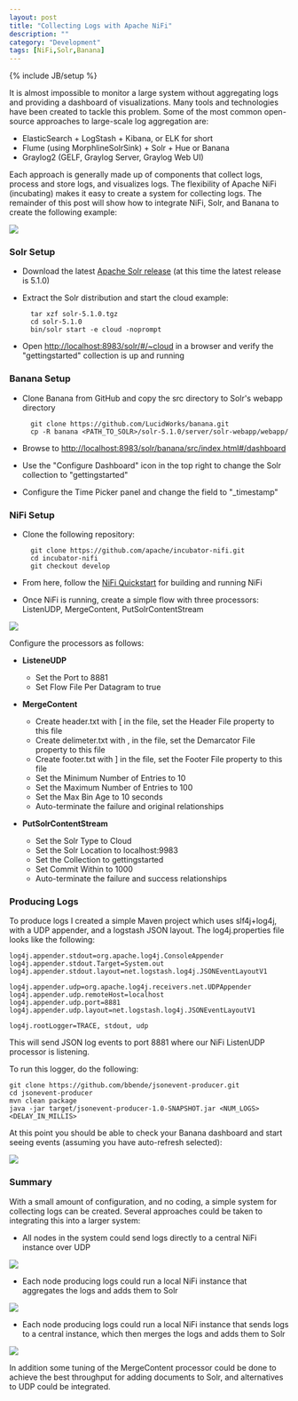 ```yaml
---
layout: post
title: "Collecting Logs with Apache NiFi"
description: ""
category: "Development"
tags: [NiFi,Solr,Banana]
---
```

{% include JB/setup %}

It is almost impossible to monitor a large system without aggregating logs and providing a dashboard of visualizations. 
Many tools and technologies have been created to tackle this problem. Some of the 
most common open-source approaches to large-scale log aggregation are:

* ElasticSearch + LogStash + Kibana, or ELK for short
* Flume (using MorphlineSolrSink) + Solr + Hue or Banana
* Graylog2 (GELF, Graylog Server, Graylog Web UI)

Each approach is generally made up of components that collect logs, process and store logs, and visualizes logs. The 
flexibility of Apache NiFi (incubating) makes it easy to create a system for collecting logs. The remainder of this 
post will show how to integrate NiFi, Solr, and Banana to create the following example:

<img src="{{ BASE_PATH }}/assets/images/log-aggregation/01-log-aggregation-architecture.png" class="img-responsive">

### Solr Setup

* Download the latest [Apache Solr release](http://lucene.apache.org/solr/downloads.html) (at this time the latest 
release is 5.1.0)

* Extract the Solr distribution and start the cloud example:

        tar xzf solr-5.1.0.tgz
        cd solr-5.1.0
        bin/solr start -e cloud -noprompt
        
* Open [http://localhost:8983/solr/#/~cloud](http://localhost:8983/solr/#/~cloud) in a browser and verify 
the "gettingstarted" collection is up and running

### Banana Setup

* Clone Banana from GitHub and copy the src directory to Solr's webapp directory
        
        git clone https://github.com/LucidWorks/banana.git
        cp -R banana <PATH_TO_SOLR>/solr-5.1.0/server/solr-webapp/webapp/
        
* Browse to [http://localhost:8983/solr/banana/src/index.html#/dashboard](http://localhost:8983/solr/banana/src/index.html#/dashboard)

* Use the "Configure Dashboard" icon in the top right to change the Solr collection to "gettingstarted"

* Configure the Time Picker panel and change the field to "_timestamp"

### NiFi Setup

* Clone the following repository:

        git clone https://github.com/apache/incubator-nifi.git
        cd incubator-nifi
        git checkout develop

* From here, follow the [NiFi Quickstart](https://nifi.incubator.apache.org/development/quickstart.html) for building and running NiFi
 
* Once NiFi is running, create a simple flow with three processors: ListenUDP, MergeContent, PutSolrContentStream

<img src="{{ BASE_PATH }}/assets/images/log-aggregation/02-udp-merge-solr.png" class="img-responsive">

Configure the processors as follows:

* **ListeneUDP**
  * Set the Port to 8881
  * Set Flow File Per Datagram to true

* **MergeContent**
  * Create header.txt with [ in the file, set the Header File property to this file
  * Create delimeter.txt with , in the file, set the Demarcator File property to this file
  * Create footer.txt with ] in the file, set the Footer File property to this file
  * Set the Minimum Number of Entries to 10
  * Set the Maximum Number of Entries to 100
  * Set the Max Bin Age to 10 seconds
  * Auto-terminate the failure and original relationships 

* **PutSolrContentStream**
  * Set the Solr Type to Cloud
  * Set the Solr Location to localhost:9983
  * Set the Collection to gettingstarted
  * Set Commit Within to 1000
  * Auto-terminate the failure and success relationships

### Producing Logs

To produce logs I created a simple Maven project which uses slf4j+log4j, with a UDP appender, and a logstash JSON 
layout. The log4j.properties file looks like the following:

    log4j.appender.stdout=org.apache.log4j.ConsoleAppender
    log4j.appender.stdout.Target=System.out
    log4j.appender.stdout.layout=net.logstash.log4j.JSONEventLayoutV1

    log4j.appender.udp=org.apache.log4j.receivers.net.UDPAppender
    log4j.appender.udp.remoteHost=localhost
    log4j.appender.udp.port=8881
    log4j.appender.udp.layout=net.logstash.log4j.JSONEventLayoutV1

    log4j.rootLogger=TRACE, stdout, udp

This will send JSON log events to port 8881 where our NiFi ListenUDP processor is listening.

To run this logger, do the following:

    git clone https://github.com/bbende/jsonevent-producer.git
    cd jsonevent-producer
    mvn clean package
    java -jar target/jsonevent-producer-1.0-SNAPSHOT.jar <NUM_LOGS> <DELAY_IN_MILLIS>

At this point you should be able to check your Banana dashboard and start seeing events (assuming you have 
auto-refresh selected):

<img src="{{ BASE_PATH }}/assets/images/log-aggregation/03-banana-logs.png" class="img-responsive">

### Summary

With a small amount of configuration, and no coding, a simple system for collecting logs can be created. Several approaches 
could be taken to integrating this into a larger system:

* All nodes in the system could send logs directly to a central NiFi instance over UDP

<img src="{{ BASE_PATH }}/assets/images/log-aggregation/04-Central-NiFi.png" class="img-responsive">

* Each node producing logs could run a local NiFi instance that aggregates the logs and adds them to Solr

<img src="{{ BASE_PATH }}/assets/images/log-aggregation/05-Local-NiFi.png" class="img-responsive">

* Each node producing logs could run a local NiFi instance that sends logs to a central instance, which then merges 
the logs and adds them to Solr

<img src="{{ BASE_PATH }}/assets/images/log-aggregation/06-Local-Central-NiFi.png" class="img-responsive">

In addition some tuning of the MergeContent processor could be done to achieve the best throughput for adding 
documents to Solr, and alternatives to UDP could be integrated.